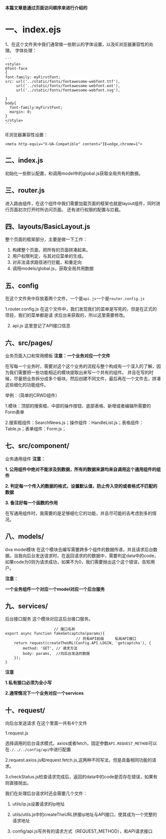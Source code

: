 **本篇文章是通过页面访问顺序来进行介绍的**

一、index.ejs
====
1、在这个文件夹中我们通常做一些默认的字体设置，以及IE浏览器兼容性的处理。
    字体处理：

    ```
    <style>
    @font-face
    {
    font-family: myFirstFont;
    src: url('../static/fonts/fontawesome-webfont.ttf'),
         url('../static/fonts/fontawesome-webfont.eot'),
         url('../static/fonts/fontawesome-webfont.svg'),
    
    }
    body{
      font-family:myFirstFont;
      margin: 0;
    }
    </style>
    ```
IE浏览器兼容性设置：

```
<meta http-equiv="X-UA-Compatible" content="IE=edge,chrome=1">
```

二、index.js
----
初始化一些默认配置，和调用model中的global.js获取全局共有的数据。

三、router.js
----
进入路由组件，在这个组件中我们需要加载页面的框架也就是layout组件，同时进行页面初次打开时所访问页面。
还有进行权限的配置与拦截。

四、layouts/BasicLayout.js
----
整个页面的框架部分，主要是做一下工作：

 1. 构建整个页面，把所有的页面拼凑起来。
 2. 用户权限判定，与其对应菜单的生成。
 3. 对非法请求路径进行拦截，和重定向
 4. 调用models/global.js，获取全局共用数据

五、config
----
在这个文件夹中存放着两个文件，一个是`api.js`一个是`router.config.js`

1.router.config.js
    在这个文件中，我们发现我们的菜单是写死的，但是在正式的项目，我们的菜单都是请    求后台来获取的，所以这里需要修改。
    
2. api.js
    这里登记了API接口信息

六、src/pages/
----
业务页面入口和常用模板
**注意：一个业务对应一个文件**

在写每一个业务时，需要对这个这个业务的流程与整个构成有一个深入的了解，因为我们需要把一些功能相近的模块提取出来写一个共有的组件。
并且在写的时候，尽量把业务拆分成多个板块，然后创建不同文件，最后再在一个文件去，拼凑这些细化的功能组件。

举例：（简单的CRWD组件）

1.模块：顶部的搜索框、中部的操作按钮、底部表格、新增或者编辑所需要的Form表单

2.搜索框组件：SearchNews.js；操作组件：HandleList.js；表格组件：Table.js；表单组件：Form.js；

七、src/component/
------------

业务通用组件
**注意：**

**1. 公用组件中绝对不能涉及到数据，所有的数据来源均来自调用这个通用组件的组件**

**2. 判定每一个传入的数据的格式，设置默认值，防止传入空的或者格式不匹配的数据**

**3. 备注好每一个函数的作用**

在写通用组件时，我需要的是足够细化它的功能，并且尽可能的去考虑到多的情况。

八、models/
------------
dva model模块
在这个模块去编写需要跨多个组件的数据传递，并且请求后台数据。当我向后台发送请求时，在返回请求的的数据中，需要判定data中的code，如果code为0则为请求成功，如果不为0，我们需要抛出这个这个错误，告知用户。

**注意：**

**一个业务组件一个对应一个model对应一个后台服务**

九、services/
------------
后台接口服务
这个模块对应这后台接口服务。

```
                      // 接口名称
export async function fakeGetcaptcha(params){
                                // 共有API前缀     私有API接口
    return request(createTheURL(Config.API.LOGIN, 'getcaptcha'), {
        method: 'GET', // 请求方法
        body: params,  //向后台发送的数据
    });
}
```

**注意**

**1.私有接口必须为全小写**

**2.通常情况下一个业务对应一个services**


十、request/
----------
向后台发送请求
在这个里面一共有4个文件

1.request.js

选择调用的后台请求模式，axios或者fetch，固定参数`API.REQUEST_METHOD`可以在`./../../config/api`中进行配置

2.request.axios.js和request.fetch.js,这两种不同写法，但是具备相同功能的请求。

3.checkStatus.js检查请求完成后，返回的data中的code是否存在错误，如果有则直接抛出。

我们在处理后台请求时还会需要几个文件：

 1. utils/ip.js设置请求的ip地址
 
 2. utils/utils.js中的createTheURL拼接ip地址与API接口，使其成为一个完整的请求地址
 
 3. config/api.js写共有的请求方式（REQUEST_METHOD），和API请求接口
 

